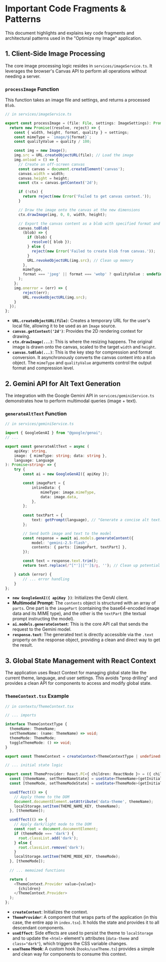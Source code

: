 # Important Code Fragments & Patterns

This document highlights and explains key code fragments and architectural patterns used in the "Optimize my Image" application.

## 1. Client-Side Image Processing

The core image processing logic resides in `services/imageService.ts`. It leverages the browser's Canvas API to perform all operations without needing a server.

### `processImage` Function

This function takes an image file and settings, and returns a processed `Blob`.

```typescript
// in services/imageService.ts

export const processImage = (file: File, settings: ImageSettings): Promise<{ blob: Blob }> => {
  return new Promise((resolve, reject) => {
    const { width, height, format, quality } = settings;
    const mimeType = `image/${format}`;
    const qualityValue = quality / 100;

    const img = new Image();
    img.src = URL.createObjectURL(file); // Load the image
    img.onload = () => {
      // Create an off-screen canvas
      const canvas = document.createElement('canvas');
      canvas.width = width;
      canvas.height = height;
      const ctx = canvas.getContext('2d');

      if (!ctx) {
        return reject(new Error('Failed to get canvas context.'));
      }

      // Draw the image onto the canvas at the new dimensions
      ctx.drawImage(img, 0, 0, width, height);

      // Export the canvas content as a blob with specified format and quality
      canvas.toBlob(
        (blob) => {
          if (blob) {
            resolve({ blob });
          } else {
            reject(new Error('Failed to create blob from canvas.'));
          }
          URL.revokeObjectURL(img.src); // Clean up memory
        },
        mimeType,
        format === 'jpeg' || format === 'webp' ? qualityValue : undefined
      );
    };
    img.onerror = (err) => {
        reject(err);
        URL.revokeObjectURL(img.src);
    }
  });
};
```

-   **`URL.createObjectURL(file)`**: Creates a temporary URL for the user's local file, allowing it to be used as an `Image` source.
-   **`canvas.getContext('2d')`**: Provides the 2D rendering context for drawing.
-   **`ctx.drawImage(...)`**: This is where the resizing happens. The original image is drawn onto the canvas, scaled to the target `width` and `height`.
-   **`canvas.toBlob(...)`**: This is the key step for compression and format conversion. It asynchronously converts the canvas content into a `Blob` object. The `mimeType` and `qualityValue` arguments control the output format and compression level.

## 2. Gemini API for Alt Text Generation

The integration with the Google Gemini API in `services/geminiService.ts` demonstrates how to perform multimodal queries (image + text).

### `generateAltText` Function

```typescript
// in services/geminiService.ts

import { GoogleGenAI } from "@google/genai";
// ...

export const generateAltText = async (
    apiKey: string, 
    image: { mimeType: string; data: string },
    language: Language
): Promise<string> => {
    try {
        const ai = new GoogleGenAI({ apiKey });

        const imagePart = {
            inlineData: {
                mimeType: image.mimeType,
                data: image.data,
            },
        };
        
        const textPart = {
            text: getPrompt(language), // "Generate a concise alt text..."
        };

        // Send both image and text to the model
        const response = await ai.models.generateContent({
            model: 'gemini-2.5-flash',
            contents: { parts: [imagePart, textPart] },
        });

        const text = response.text.trim();
        return text.replace(/^["']|["']$/g, ''); // Clean up potential quotes

    } catch (error) {
        // ... error handling
    }
};
```

-   **`new GoogleGenAI({ apiKey })`**: Initializes the GenAI client.
-   **Multimodal Prompt**: The `contents` object is structured with an array of `parts`. One part is the `imagePart` (containing the base64-encoded image data and its MIME type), and the other is the `textPart` (the textual prompt instructing the model).
-   **`ai.models.generateContent`**: This is the core API call that sends the request to the Gemini model.
-   **`response.text`**: The generated text is directly accessible via the `.text` property on the response object, providing a clean and direct way to get the result.

## 3. Global State Management with React Context

The application uses React Context for managing global state like the current theme, language, and user settings. This avoids "prop drilling" and provides a clean API for components to access and modify global state.

### `ThemeContext.tsx` Example

```typescript
// in contexts/ThemeContext.tsx

// ... imports

interface ThemeContextType {
  themeName: ThemeName;
  setThemeName: (name: ThemeName) => void;
  themeMode: ThemeMode;
  toggleThemeMode: () => void;
}

export const ThemeContext = createContext<ThemeContextType | undefined>(undefined);

// ... initial state logic

export const ThemeProvider: React.FC<{ children: ReactNode }> = ({ children }) => {
  const [themeName, setThemeNameState] = useState<ThemeName>(getInitialThemeName);
  const [themeMode, setThemeModeState] = useState<ThemeMode>(getInitialThemeMode);

  useEffect(() => {
    // Apply theme to the DOM
    document.documentElement.setAttribute('data-theme', themeName);
    localStorage.setItem(THEME_NAME_KEY, themeName);
  }, [themeName]);

  useEffect(() => {
    // Apply dark/light mode to the DOM
    const root = document.documentElement;
    if (themeMode === 'dark') {
      root.classList.add('dark');
    } else {
      root.classList.remove('dark');
    }
    localStorage.setItem(THEME_MODE_KEY, themeMode);
  }, [themeMode]);
  
  // ... memoized functions

  return (
    <ThemeContext.Provider value={value}>
      {children}
    </ThemeContext.Provider>
  );
};
```

-   **`createContext`**: Initializes the context.
-   **`ThemeProvider`**: A component that wraps parts of the application (in this case, the entire app in `index.tsx`). It holds the state and provides it to all descendant components.
-   **`useEffect`**: Side effects are used to persist the theme to `localStorage` and to update the `<html>` element's attributes (`data-theme` and `class="dark"`), which triggers the CSS variable changes.
-   **`useTheme` Hook**: A custom hook (`hooks/useTheme.ts`) provides a simple and clean way for components to consume this context.
